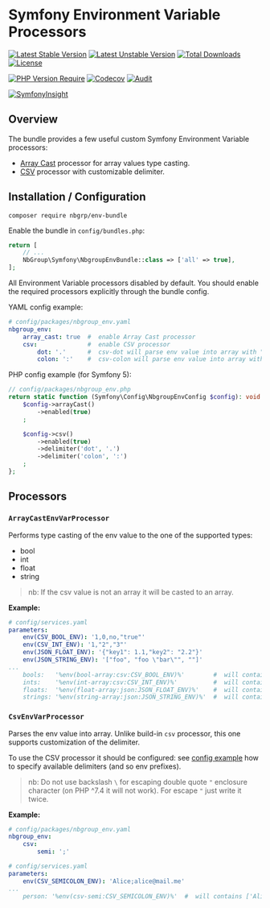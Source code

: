 # Symfony Environment Variable Processors

[![Latest Stable Version](http://poser.pugx.org/nbgrp/env-bundle/v)](https://packagist.org/packages/nbgrp/env-bundle)
[![Latest Unstable Version](http://poser.pugx.org/nbgrp/env-bundle/v/unstable)](https://packagist.org/packages/nbgrp/env-bundle)
[![Total Downloads](https://poser.pugx.org/nbgrp/env-bundle/downloads)](https://packagist.org/packages/nbgrp/env-bundle)
[![License](https://poser.pugx.org/nbgrp/env-bundle/license)](https://packagist.org/packages/nbgrp/env-bundle)

[![PHP Version Require](http://poser.pugx.org/nbgrp/env-bundle/require/php)](https://packagist.org/packages/nbgrp/env-bundle)
[![Codecov](https://codecov.io/gh/nbgrp/env-bundle/branch/1.x/graph/badge.svg?token=3D6RG66XXN)](https://codecov.io/gh/nbgrp/env-bundle)
[![Audit](https://github.com/nbgrp/env-bundle/actions/workflows/audit.yml/badge.svg)](https://github.com/nbgrp/env-bundle/actions/workflows/audit.yml)

[![SymfonyInsight](https://insight.symfony.com/projects/ad06ec8e-3539-4b3c-a5bb-6212f6f842e4/small.svg)](https://insight.symfony.com/projects/ad06ec8e-3539-4b3c-a5bb-6212f6f842e4)

## Overview

The bundle provides a few useful custom Symfony Environment Variable processors:

* [Array Cast](#arraycastenvvarprocessor) processor for array values type casting.
* [CSV](#csvenvvarprocessor) processor with customizable delimiter.

## Installation / Configuration

```
composer require nbgrp/env-bundle
```

Enable the bundle in `config/bundles.php`:

``` php
return [
    // ...
    NbGroup\Symfony\NbgroupEnvBundle::class => ['all' => true],
];
```

All Environment Variable processors disabled by default. You should enable the required processors
explicitly through the bundle config.

YAML config example:

```yaml
# config/packages/nbgroup_env.yaml
nbgroup_env:
    array_cast: true  #  enable Array Cast processor
    csv:              #  enable CSV processor
        dot: '.'      #  csv-dot will parse env value into array with "." as a separator
        colon: ':'    #  csv-colon will parse env value into array with ":" as a separator
```

PHP config example (for Symfony 5):

```php
// config/packages/nbgroup_env.php
return static function (Symfony\Config\NbgroupEnvConfig $config): void {
    $config->arrayCast()
        ->enabled(true)
    ;

    $config->csv()
        ->enabled(true)
        ->delimiter('dot', '.')
        ->delimiter('colon', ':')
    ;
};
```

## Processors

### `ArrayCastEnvVarProcessor`

Performs type casting of the env value to the one of the supported types:

* bool
* int
* float
* string

> nb: If the csv value is not an array it will be casted to an array.

**Example:**

```yaml
# config/services.yaml
parameters:
    env(CSV_BOOL_ENV): '1,0,no,"true"'
    env(CSV_INT_ENV): '1,"2","3"'
    env(JSON_FLOAT_ENV): '{"key1": 1.1,"key2": "2.2"}'
    env(JSON_STRING_ENV): '["foo", "foo \"bar\"", ""]'
...
    bools:   '%env(bool-array:csv:CSV_BOOL_ENV)%'        #  will contains [true, false, false, true]
    ints:    '%env(int-array:csv:CSV_INT_ENV)%'          #  will contains [1, 2, 3]
    floats:  '%env(float-array:json:JSON_FLOAT_ENV)%'    #  will contains ['key1' => 1.1, 'key2' => 2.2]
    strings: '%env(string-array:json:JSON_STRING_ENV)%'  #  will contains ['foo', 'foo "bar"', '']
```

### `CsvEnvVarProcessor`

Parses the env value into array. Unlike build-in `csv` processor, this one supports customization of
the delimiter.

To use the CSV processor it should be configured: see [config example](#installation--configuration)
how to specify available delimiters (and so env prefixes).

> nb: Do not use backslash ` \ ` for escaping double quote `"` enclosure character (on PHP ^7.4 it will not work).
> For escape `"` just write it twice.

**Example:**

```yaml
# config/packages/nbgroup_env.yaml
nbgroup_env:
    csv:
        semi: ';'

# config/services.yaml
parameters:
    env(CSV_SEMICOLON_ENV): 'Alice;alice@mail.me'
...
    person: '%env(csv-semi:CSV_SEMICOLON_ENV)%'  #  will contains ['Alice', 'alice@mail.me']
```
